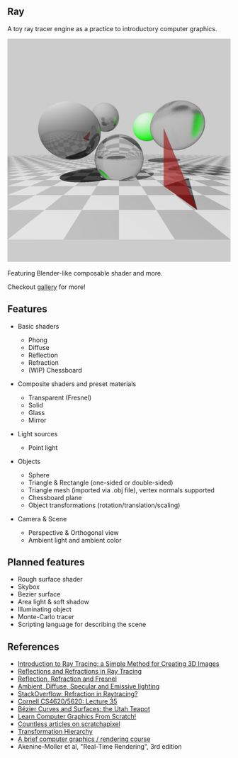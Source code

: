 ## Ray

A toy ray tracer engine as a practice to introductory computer graphics.

![](https://raw.githubusercontent.com/shouya/ray/master/gallery/triangle.png)

Featuring Blender-like composable shader and more.

Checkout [gallery](https://github.com/shouya/ray/tree/master/gallery) for more!

## Features

- Basic shaders
  - Phong
  - Diffuse
  - Reflection
  - Refraction
  - (WIP) Chessboard

- Composite shaders and preset materials
  - Transparent (Fresnel)
  - Solid
  - Glass
  - Mirror

- Light sources
  - Point light

- Objects
  - Sphere
  - Triangle & Rectangle (one-sided or double-sided)
  - Triangle mesh (imported via .obj file), vertex normals supported
  - Chessboard plane
  - Object transformations (rotation/translation/scaling)

- Camera & Scene
  - Perspective & Orthogonal view
  - Ambient light and ambient color

## Planned features

- Rough surface shader
- Skybox
- Bezier surface
- Area light & soft shadow
- Illuminating object
- Monte-Carlo tracer
- Scripting language for describing the scene

## References

- [Introduction to Ray Tracing: a Simple Method for Creating 3D Images](https://www.scratchapixel.com/lessons/3d-basic-rendering/introduction-to-ray-tracing/how-does-it-work)
- [Reflections and Refractions in Ray Tracing](https://graphics.stanford.edu/courses/cs148-10-summer/docs/2006--degreve--reflection_refraction.pdf)
- [Reflection, Refraction and Fresnel](http://www.scratchapixel.com/lessons/3d-basic-rendering/introduction-to-shading/reflection-refraction-fresnel)
- [Ambient, Diffuse, Specular and Emissive lighting](https://bassemtodary.wordpress.com/2013/04/13/ambient-diffuse-specular-and-emissive-lighting/)
- [StackOverflow: Refraction in Raytracing?](https://stackoverflow.com/questions/26087106/refraction-in-raytracing)
- [Cornell CS4620/5620: Lecture 35](http://www.cs.cornell.edu/courses/cs4620/2012fa/lectures/35raytracing.pdf)
- [Bézier Curves and Surfaces: the Utah Teapot](https://www.scratchapixel.com/lessons/advanced-rendering/bezier-curve-rendering-utah-teapot/bezier-surface)
- [Learn Computer Graphics From Scratch!](https://www.scratchapixel.com/index.php?redirect)
- [Countless articles on scratchapixel](https://www.scratchapixel.com)
- [Transformation Hierarchy](http://groups.csail.mit.edu/graphics/classes/6.837/F03/lectures/05_transformation_hierarchy.ppt)
- [A brief computer graphics / rendering course](https://github.com/ssloy/tinyraytracer)
- Akenine-Moller et al, "Real-Time Rendering", 3rd edition